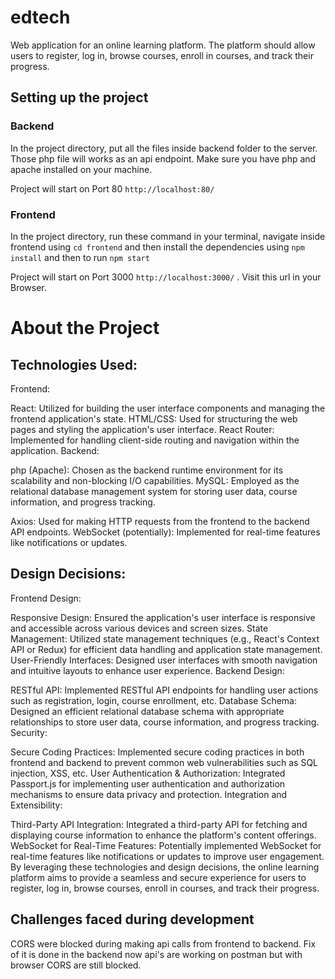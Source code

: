 # edtech
Web application for an online learning platform. The platform should allow users to register, log in, browse courses, enroll in courses, and track their progress.

## Setting up the project

### Backend
In the project directory, put all the files inside backend folder to the server. Those php file will works as an api endpoint. Make sure you have php and apache installed on your machine.

Project will start on Port 80 `http://localhost:80/`

### Frontend
In the project directory, run these command in your terminal, navigate inside frontend using `cd frontend` and then install the dependencies using `npm install` and then to run `npm start`

Project will start on Port 3000 `http://localhost:3000/` . Visit this url in your Browser.


# About the Project

## Technologies Used:
Frontend:

React: Utilized for building the user interface components and managing the frontend application's state.
HTML/CSS: Used for structuring the web pages and styling the application's user interface.
React Router: Implemented for handling client-side routing and navigation within the application.
Backend:

php (Apache): Chosen as the backend runtime environment for its scalability and non-blocking I/O capabilities.
MySQL: Employed as the relational database management system for storing user data, course information, and progress tracking.

Axios: Used for making HTTP requests from the frontend to the backend API endpoints.
WebSocket (potentially): Implemented for real-time features like notifications or updates.


## Design Decisions:
Frontend Design:

Responsive Design: Ensured the application's user interface is responsive and accessible across various devices and screen sizes.
State Management: Utilized state management techniques (e.g., React's Context API or Redux) for efficient data handling and application state management.
User-Friendly Interfaces: Designed user interfaces with smooth navigation and intuitive layouts to enhance user experience.
Backend Design:

RESTful API: Implemented RESTful API endpoints for handling user actions such as registration, login, course enrollment, etc.
Database Schema: Designed an efficient relational database schema with appropriate relationships to store user data, course information, and progress tracking.
Security:

Secure Coding Practices: Implemented secure coding practices in both frontend and backend to prevent common web vulnerabilities such as SQL injection, XSS, etc.
User Authentication & Authorization: Integrated Passport.js for implementing user authentication and authorization mechanisms to ensure data privacy and protection.
Integration and Extensibility:

Third-Party API Integration: Integrated a third-party API for fetching and displaying course information to enhance the platform's content offerings.
WebSocket for Real-Time Features: Potentially implemented WebSocket for real-time features like notifications or updates to improve user engagement.
By leveraging these technologies and design decisions, the online learning platform aims to provide a seamless and secure experience for users to register, log in, browse courses, enroll in courses, and track their progress.


## Challenges faced during development

CORS were blocked during making api calls from frontend to backend. Fix of it is done in the backend now api's are working on postman but with browser CORS are still blocked.
